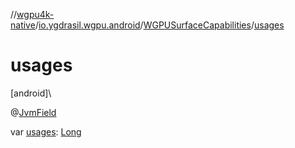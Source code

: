 //[wgpu4k-native](../../../index.md)/[io.ygdrasil.wgpu.android](../index.md)/[WGPUSurfaceCapabilities](index.md)/[usages](usages.md)

# usages

[android]\

@[JvmField](https://kotlinlang.org/api/core/kotlin-stdlib/kotlin.jvm/-jvm-field/index.html)

var [usages](usages.md): [Long](https://kotlinlang.org/api/core/kotlin-stdlib/kotlin/-long/index.html)